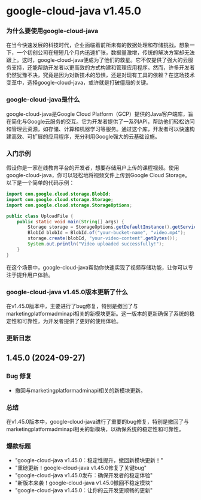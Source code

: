 # google-cloud-java v1.45.0
### 为什么要使用google-cloud-java

在当今快速发展的科技时代，企业面临着前所未有的数据处理和存储挑战。想象一下，一个初创公司在短短几个月内迅速扩张，数据量激增，传统的解决方案却无法跟上。这时，google-cloud-java便成为了他们的救星。它不仅提供了强大的云服务支持，还能帮助开发者以更高效的方式构建和管理应用程序。然而，许多开发者仍然犹豫不决，究竟是因为对新技术的恐惧，还是对现有工具的依赖？在这场技术变革中，选择google-cloud-java，或许就是打破僵局的关键。

### google-cloud-java是什么

google-cloud-java是Google Cloud Platform（GCP）提供的Java客户端库，旨在简化与Google云服务的交互。它为开发者提供了一系列API，帮助他们轻松访问和管理云资源，如存储、计算和机器学习等服务。通过这个库，开发者可以快速构建高效、可扩展的应用程序，充分利用Google强大的云基础设施。

### 入门示例

假设你是一家在线教育平台的开发者，想要存储用户上传的课程视频。使用google-cloud-java，你可以轻松地将视频文件上传到Google Cloud Storage。以下是一个简单的代码示例：

```java
import com.google.cloud.storage.BlobId;
import com.google.cloud.storage.Storage;
import com.google.cloud.storage.StorageOptions;

public class UploadFile {
    public static void main(String[] args) {
        Storage storage = StorageOptions.getDefaultInstance().getService();
        BlobId blobId = BlobId.of("your-bucket-name", "video.mp4");
        storage.create(blobId, "your-video-content".getBytes());
        System.out.println("Video uploaded successfully!");
    }
}
```

在这个场景中，google-cloud-java帮助你快速实现了视频存储功能，让你可以专注于提升用户体验。

### google-cloud-java v1.45.0版本更新了什么

在v1.45.0版本中，主要进行了bug修复，特别是撤回了与marketingplatformadminapi相关的新模块更新。这一版本的更新确保了系统的稳定性和可靠性，为开发者提供了更好的使用体验。

### 更新日志

## 1.45.0 (2024-09-27)

### Bug 修复
- 撤回与marketingplatformadminapi相关的新模块更新。

### 总结

在v1.45.0版本中，google-cloud-java进行了重要的bug修复，特别是撤回了与marketingplatformadminapi相关的新模块，以确保系统的稳定性和可靠性。

### 爆款标题

- "google-cloud-java v1.45.0：稳定性提升，撤回新模块更新！"
- "重磅更新！google-cloud-java v1.45.0修复了关键bug"
- "google-cloud-java v1.45.0发布：确保开发者的稳定体验"
- "新版本来袭！google-cloud-java v1.45.0撤回不稳定模块"
- "google-cloud-java v1.45.0：让你的云开发更顺畅的更新"